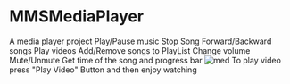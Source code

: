 # MMSMediaPlayer
A media player project
Play/Pause music
Stop Song
Forward/Backward songs
Play videos
Add/Remove songs to PlayList
Change volume
Mute/Unmute
Get time of the song and progress bar
![med](https://user-images.githubusercontent.com/17590461/109305305-30ff1780-7846-11eb-814b-1e681a863e64.PNG)
To play video press "Play Video" Button and then enjoy watching
